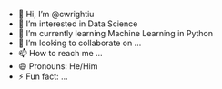 - 👋 Hi, I’m @cwrightiu
- 👀 I’m interested in Data Science
- 🌱 I’m currently learning Machine Learning in Python
- 💞️ I’m looking to collaborate on ...
- 📫 How to reach me ...
- 😄 Pronouns: He/Him
- ⚡ Fun fact: ...

<!---
cwrightiu/cwrightiu is a ✨ special ✨ repository because its `README.md` (this file) appears on your GitHub profile.
You can click the Preview link to take a look at your changes.
--->
